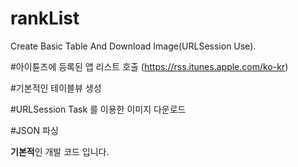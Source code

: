 # rankList
Create Basic Table And Download Image(URLSession Use).


#아이튠즈에 등록된 앱 리스트 호출 (https://rss.itunes.apple.com/ko-kr)

#기본적인 테이블뷰 생성

#URLSession Task 를 이용한 이미지 다운로드

#JSON 파싱

**기본적**인 개발 코드 입니다.
